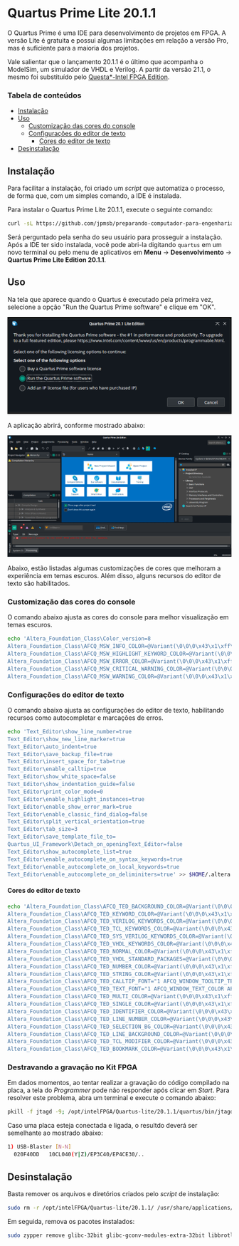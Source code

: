 # Quartus Prime Lite 20.1.1

O Quartus Prime é uma IDE para desenvolvimento de projetos em FPGA. A versão Lite é gratuita e possui algumas limitações em relação a versão Pro, mas é suficiente para a maioria dos projetos.

Vale salientar que o lançamento 20.1.1 é o último que acompanha o ModelSim, um simulador de VHDL e Verilog. A partir da versão 21.1, o mesmo foi substituído pelo [Questa*-Intel FPGA Edition](https://www.intel.com.br/content/www/br/pt/software/programmable/quartus-prime/questa-edition.html).

### Tabela de conteúdos

- [Instalação](#instalação)
- [Uso](#uso)
  - [Customização das cores do console](#customização-das-cores-do-console)
  - [Configurações do editor de texto](#configurações-do-editor-de-texto)
    - [Cores do editor de texto](#cores-do-editor-de-texto)
- [Desinstalação](#desinstalação)

## Instalação

Para facilitar a instalação, foi criado um *script* que automatiza o processo, de forma que, com um simples comando, a IDE é instalada.

Para instalar o Quartus Prime Lite 20.1.1, execute o seguinte comando:

```bash
curl -sL https://github.com/jpmsb/preparando-computador-para-engenharia-de-tele/raw/main/scripts-auxiliares/instalar-quartus-prime-lite-20.1.1 | bash
```

Será perguntado pela senha do seu usuário para prosseguir a instalação. Após a IDE ter sido instalada, você pode abri-la digitando `quartus` em um novo terminal ou pelo menu de aplicativos em **Menu** &rarr; **Desenvolvimento** &rarr; **Quartus Prime Lite Edition 20.1.1**.

## Uso

Na tela que aparece quando o Quartus é executado pela primeira vez, selecione a opção "Run the Quartus Prime software" e clique em "OK".

![Tela de primeira execução. Tema cores do sistema: Chameleon Breeze Darker.](imagens/quartus_prime_lite_20.1_first_run.png)

A aplicação abrirá, conforme mostrado abaixo:

![Janela após a tela de primeira execução. Tema cores do sistema: Chameleon Breeze Darker.](imagens/quartus_prime_lite_20.1_default_window.png)

Abaixo, estão listadas algumas customizações de cores que melhoram a experiência em temas escuros. Além disso, alguns recursos do editor de texto são habilitados.

### Customização das cores do console

O comando abaixo ajusta as cores do console para melhor visualização em temas escuros.

```bash
echo 'Altera_Foundation_Class\Color_version=8
Altera_Foundation_Class\AFCQ_MSW_INFO_COLOR=@Variant(\0\0\0\x43\x1\xff\xff\0\0\xff\xff\0\0\0\0)
Altera_Foundation_Class\AFCQ_MSW_HIGHLIGHT_KEYWORD_COLOR=@Variant(\0\0\0\x43\x1\xff\xff\xff\xff\xff\xff\xff\xff\0\0)
Altera_Foundation_Class\AFCQ_MSW_ERROR_COLOR=@Variant(\0\0\0\x43\x1\xff\xff\xff\xff\x8e\x8e\x8e\x8e\0\0)
Altera_Foundation_Class\AFCQ_MSW_CRITICAL_WARNING_COLOR=@Variant(\0\0\0\x43\x1\xff\xff\0\0\xfb\xfb\xff\xff\0\0)
Altera_Foundation_Class\AFCQ_MSW_WARNING_COLOR=@Variant(\0\0\0\x43\x1\xff\xff\0\0\xbb\xbb\xff\xff\0\0)' >> $HOME/.altera.quartus/quartus2.qreg
```

### Configurações do editor de texto

O comando abaixo ajusta as configurações do editor de texto, habilitando recursos como autocompletar e marcações de erros.

```bash
echo 'Text_Editor\show_line_number=true
Text_Editor\show_new_line_marker=true
Text_Editor\auto_indent=true
Text_Editor\save_backup_file=true
Text_Editor\insert_space_for_tab=true
Text_Editor\enable_calltip=true
Text_Editor\show_white_space=false
Text_Editor\show_indentation_guide=false
Text_Editor\print_color_mode=0
Text_Editor\enable_highlight_instances=true
Text_Editor\enable_show_error_mark=true
Text_Editor\enable_classic_find_dialog=false
Text_Editor\split_vertical_orientation=true
Text_Editor\tab_size=3
Text_Editor\save_template_file_to=
Quartus_UI_Framework\Detach_on_openingText_Editor=false
Text_Editor\show_autocomplete_list=true
Text_Editor\enable_autocomplete_on_syntax_keywords=true
Text_Editor\enable_autocomplete_on_local_keywords=true
Text_Editor\enable_autocomplete_on_deliminiters=true' >> $HOME/.altera.quartus/quartus2.qreg
```

#### Cores do editor de texto

```bash
echo 'Altera_Foundation_Class\AFCQ_TED_BACKGROUND_COLOR=@Variant(\0\0\0\x43\x1\xff\xff\x1f\x1f\x1f\x1f\x1f\x1f\0\0)
Altera_Foundation_Class\AFCQ_TED_KEYWORD_COLOR=@Variant(\0\0\0\x43\x1\xff\xff\xff\xff\xff\xffTT\0\0)
Altera_Foundation_Class\AFCQ_TED_VERILOG_KEYWORDS_COLOR=@Variant(\0\0\0\x43\x1\xff\xff\xff\xff\xff\xffTT\0\0)
Altera_Foundation_Class\AFCQ_TED_TCL_KEYWORDS_COLOR=@Variant(\0\0\0\x43\x1\xff\xff\xff\xff\xff\xffTT\0\0)
Altera_Foundation_Class\AFCQ_TED_SYS_VERILOG_KEYWORDS_COLOR=@Variant(\0\0\0\x43\x1\xff\xff\xff\xff\xff\xffTT\0\0)
Altera_Foundation_Class\AFCQ_TED_VHDL_KEYWORDS_COLOR=@Variant(\0\0\0\x43\x1\xff\xff\xff\xff\xff\xffTT\0\0)
Altera_Foundation_Class\AFCQ_TED_NORMAL_COLOR=@Variant(\0\0\0\x43\x1\xff\xff\xff\xff\xff\xff\xff\xff\0\0)
Altera_Foundation_Class\AFCQ_TED_VHDL_STANDARD_PACKAGES=@Variant(\0\0\0\x43\x1\xff\xff\x86\x86\xff\xff\xae\xae\0\0)
Altera_Foundation_Class\AFCQ_TED_NUMBER_COLOR=@Variant(\0\0\0\x43\x1\xff\xff\xff\xffTT\xfd\xfd\0\0)
Altera_Foundation_Class\AFCQ_TED_STRING_COLOR=@Variant(\0\0\0\x43\x1\xff\xff\xff\xff\xaa\xaa\xff\xff\0\0)
Altera_Foundation_Class\AFCQ_TED_CALLTIP_FONT="1 AFCQ_WINDOW_TOOLTIP_TEXT_COLOR AFCQ_WINDOW_TOOLTIP_BKGND_COLOR 10 0 0 0 0 0 0, Intel Clear"
Altera_Foundation_Class\AFCQ_TED_TEXT_FONT="1 AFCQ_WINDOW_TEXT_COLOR AFCQ_WINDOW_BACKGROUND_COLOR 10 0 0 0 0 1 2, Monospace"
Altera_Foundation_Class\AFCQ_TED_MULTI_COLOR=@Variant(\0\0\0\x43\x1\xff\xffTT\xff\xff\xff\xff\0\0)
Altera_Foundation_Class\AFCQ_TED_SINGLE_COLOR=@Variant(\0\0\0\x43\x1\xff\xffTT\xff\xff\xff\xff\0\0)
Altera_Foundation_Class\AFCQ_TED_IDENTIFIER_COLOR=@Variant(\0\0\0\x43\x1\xff\xff\xff\xff\0\0\xff\xff\0\0)
Altera_Foundation_Class\AFCQ_TED_LINE_NUMBER_COLOR=@Variant(\0\0\0\x43\x1\xff\xff\xef\xef\xf0\xf0\xf1\xf1\0\0)
Altera_Foundation_Class\AFCQ_TED_SELECTION_BG_COLOR=@Variant(\0\0\0\x43\x1\xff\xff\0\0\xa4\xa4\x88\x88\0\0)
Altera_Foundation_Class\AFCQ_TED_LINE_BACKGROUND_COLOR=@Variant(\0\0\0\x43\x1\xff\xff\x1e\x1e\x1e\x1e\x1e\x1e\0\0)
Altera_Foundation_Class\AFCQ_TED_TCL_MODIFIER_COLOR=@Variant(\0\0\0\x43\x1\xff\xff\x87\x87\x87\x87\x87\x87\0\0)
Altera_Foundation_Class\AFCQ_TED_BOOKMARK_COLOR=@Variant(\0\0\0\x43\x1\xff\xff\xff\xff\xff\xff\xbf\xbf\0\0)' >> $HOME/.altera.quartus/quartus2.qreg
```

### Destravando a gravação no Kit FPGA

Em dados momentos, ao tentar realizar a gravação do código compilado na placa, a tela do _Programmer_ pode não responder após clicar em _Start_. Para resolver este problema, abra um terminal e execute o comando abaixo:

```bash
pkill -f jtagd -9; /opt/intelFPGA/Quartus-lite/20.1.1/quartus/bin/jtagd --user-start;  /opt/intelFPGA/Quartus-lite/20.1.1/quartus/bin/jtagconfig
```

Caso uma placa esteja conectada e ligada, o resultdo deverá ser semelhante ao mostrado abaixo:

```bash
1) USB-Blaster [N-N]
  020F40DD   10CL040(Y|Z)/EP3C40/EP4CE30/..
```

## Desinstalação

Basta remover os arquivos e diretórios criados pelo *script* de instalação:

```bash
sudo rm -r /opt/intelFPGA/Quartus-lite/20.1.1/ /usr/share/applications/quartus-prime-lite-edition-20.1.1.desktop /etc/profile.d/quartus_path_20.1.1.sh /etc/fish/conf.d/quartus_path_20.1.1.fish
```

Em seguida, remova os pacotes instalados:

```bash
sudo zypper remove glibc-32bit glibc-gconv-modules-extra-32bit libbrotlicommon1-32bit libbrotlidec1-32bit libbz2-1-32bit libexpat1-32bit libfontconfig1-32bit libfreetype6-32bit libpng16-16-32bit libX11-6-32bit libXau6-32bit libxcb1-32bit libXft2-32bit libXrender1-32bit libz1-32bit nss-mdns-32bit samba-client-32bit libXext6-32bit libgcc_s1-32bit
```